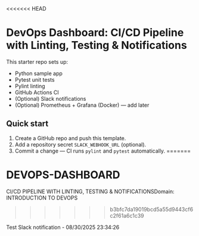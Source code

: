 <<<<<<< HEAD
# DevOps Dashboard: CI/CD Pipeline with Linting,   Testing & Notifications

This starter repo sets up:
- Python sample app
- Pytest unit tests
- Pylint linting
- GitHub Actions CI
- (Optional) Slack notifications
- (Optional) Prometheus + Grafana (Docker) — add later

## Quick start
1) Create a GitHub repo and push this template.
2) Add a repository secret `SLACK_WEBHOOK_URL` (optional).
3) Commit a change — CI runs `pylint` and `pytest` automatically.
=======
# DEVOPS-DASHBOARD
CI/CD PIPELINE WITH LINTING, TESTING &amp; NOTIFICATIONSDomain: INTRODUCTION TO DEVOPS
>>>>>>> b3bfc7da19019bcd5a55d9443cf6c2f61a6c1c39

Test Slack notification - 08/30/2025 23:34:26
